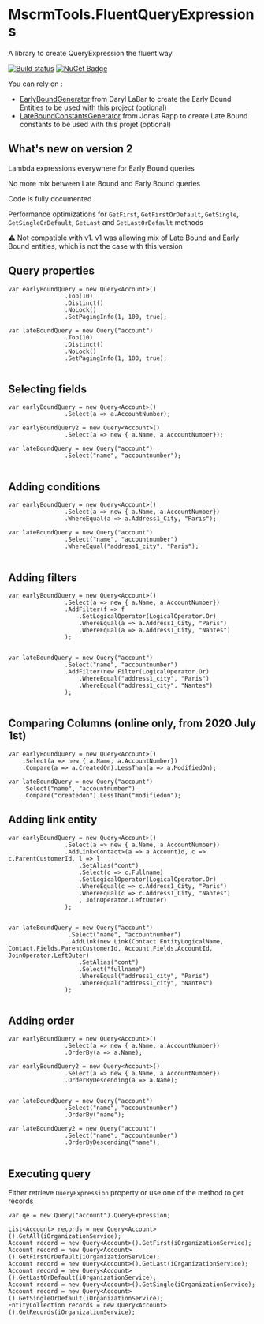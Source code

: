 # MscrmTools.FluentQueryExpressions
A library to create QueryExpression the fluent way

[![Build status](https://ci.appveyor.com/api/projects/status/lyre23w2ccnnyayr?svg=true)](https://ci.appveyor.com/project/MscrmTools/mscrmtools-fluentqueryexpressions) [![NuGet Badge](https://buildstats.info/nuget/MscrmTools.FluentQueryExpressions)](https://www.nuget.org/packages/MscrmTools.FluentQueryExpressions)

You can rely on :
- [EarlyBoundGenerator](https://github.com/daryllabar/DLaB.Xrm.XrmToolBoxTools) from Daryl LaBar to create the Early Bound Entities to be used with this project (optional)
- [LateBoundConstantsGenerator](https://github.com/rappen/LateboundConstantsGenerator) from Jonas Rapp to create Late Bound constants to be used with this projet (optional)

## What's new on version 2

Lambda expressions everywhere for Early Bound queries

No more mix between Late Bound and Early Bound queries

Code is fully documented

Performance optimizations for `GetFirst`, `GetFirstOrDefault`, `GetSingle`, `GetSingleOrDefault`, `GetLast` and `GetLastOrDefault` methods

⚠ Not compatible with v1. v1 was allowing mix of Late Bound and Early Bound entities, which is not the case with this version

## Query properties

```
var earlyBoundQuery = new Query<Account>()
                .Top(10)
                .Distinct()
                .NoLock()
                .SetPagingInfo(1, 100, true);      
                
var lateBoundQuery = new Query("account")
                .Top(10)
                .Distinct()
                .NoLock()
                .SetPagingInfo(1, 100, true);     
                
```

## Selecting fields

```
var earlyBoundQuery = new Query<Account>()
                .Select(a => a.AccountNumber);
                
var earlyBoundQuery2 = new Query<Account>()
                .Select(a => new { a.Name, a.AccountNumber});
                
var lateBoundQuery = new Query("account")
                .Select("name", "accountnumber");
                
```

## Adding conditions

```
var earlyBoundQuery = new Query<Account>()
                .Select(a => new { a.Name, a.AccountNumber})
                .WhereEqual(a => a.Address1_City, "Paris");
                
var lateBoundQuery = new Query("account")
                .Select("name", "accountnumber")
                .WhereEqual("address1_city", "Paris");
                
```

## Adding filters

```
var earlyBoundQuery = new Query<Account>()
                .Select(a => new { a.Name, a.AccountNumber})
                .AddFilter(f => f
                    .SetLogicalOperator(LogicalOperator.Or)
                    .WhereEqual(a => a.Address1_City, "Paris")
                    .WhereEqual(a => a.Address1_City, "Nantes")
                );
                
                
var lateBoundQuery = new Query("account")
                .Select("name", "accountnumber")
                .AddFilter(new Filter(LogicalOperator.Or)
                    .WhereEqual("address1_city", "Paris")
                    .WhereEqual("address1_city", "Nantes")
                );
                
```

## Comparing Columns (online only, from 2020 July 1st)
```
var earlyBoundQuery = new Query<Account>()
    .Select(a => new { a.Name, a.AccountNumber})
    .Compare(a => a.CreatedOn).LessThan(a => a.ModifiedOn);

var lateBoundQuery = new Query("account")
    .Select("name", "accountnumber")
    .Compare("createdon").LessThan("modifiedon");
```

## Adding link entity

```
var earlyBoundQuery = new Query<Account>()
                .Select(a => new { a.Name, a.AccountNumber})
                .AddLink<Contact>(a => a.AccountId, c => c.ParentCustomerId, l => l
                    .SetAlias("cont")
                    .Select(c => c.Fullname)
                    .SetLogicalOperator(LogicalOperator.Or)
                    .WhereEqual(c => c.Address1_City, "Paris")
                    .WhereEqual(c => c.Address1_City, "Nantes")
                    , JoinOperator.LeftOuter)
                );
                
                
var lateBoundQuery = new Query("account")
                 .Select("name", "accountnumber")
                 .AddLink(new Link(Contact.EntityLogicalName, Contact.Fields.ParentCustomerId, Account.Fields.AccountId, JoinOperator.LeftOuter)
                    .SetAlias("cont")
                    .Select("fullname")
                    .WhereEqual("address1_city", "Paris")
                    .WhereEqual("address1_city", "Nantes")
                );
                
```

## Adding order

```
var earlyBoundQuery = new Query<Account>()
                .Select(a => new { a.Name, a.AccountNumber})
                .OrderBy(a => a.Name);
                
var earlyBoundQuery2 = new Query<Account>()
                .Select(a => new { a.Name, a.AccountNumber})
                .OrderByDescending(a => a.Name);
                
                
var lateBoundQuery = new Query("account")
                .Select("name", "accountnumber")
                .OrderBy("name");
                
var lateBoundQuery2 = new Query("account")
                .Select("name", "accountnumber")
                .OrderByDescending("name");
                
```

## Executing query

Either retrieve ```QueryExpression``` property or use one of the method to get records

```
var qe = new Query("account").QueryExpression;

List<Account> records = new Query<Account>().GetAll(iOrganizationService);
Account record = new Query<Account>().GetFirst(iOrganizationService);
Account record = new Query<Account>().GetFirstOrDefault(iOrganizationService);
Account record = new Query<Account>().GetLast(iOrganizationService);
Account record = new Query<Account>().GetLastOrDefault(iOrganizationService);
Account record = new Query<Account>().GetSingle(iOrganizationService);
Account record = new Query<Account>().GetSingleOrDefault(iOrganizationService);
EntityCollection records = new Query<Account>().GetRecords(iOrganizationService);

```
